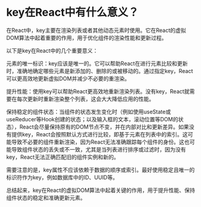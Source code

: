 # key在React中有什么意义？

在React中，key主要在渲染列表或者其他动态元素时使用。它在React的虚拟DOM算法中起着重要的作用，用于优化组件的渲染性能和更新过程。

以下是key在React中的几个重要意义：

元素的唯一标识：key应该是唯一的。它可以帮助React在进行元素比较和更新时，准确地确定哪些元素是新添加的、删除的或被移动的。通过指定key，React可以更高效地更新虚拟DOM并减少不必要的重渲染。

提升性能：使用key可以帮助React更高效地重新渲染列表。没有key，React就需要在每次更新时重新渲染整个列表，这会大大降低应用的性能。

保持稳定的组件状态：当组件的状态发生变化时（例如使用useState或useReducer等Hook创建的状态；以及输入框的文本，滚动位置等DOM的状态），React会尽量保持原有的DOM节点不变，并在内部对比和更新差异。如果没有提供key，React会按照默认方式进行比较，即基于元素在列表中的索引。这可能导致不必要的组件重新渲染，因为React无法准确跟踪每个组件的身份。这也可能导致组件状态的丢失或不一致，尤其是当列表进行排序或过滤时，因为没有key，React无法正确匹配旧的组件实例和新的。

需要注意的是，key属性不应该依赖于数据的顺序或索引。最好使用稳定且唯一的标识符作为key，例如数据库中的ID、UUID等。

总结起来，key在React的虚拟DOM算法中起着关键的作用，用于提升性能、保持组件状态的稳定和准确更新元素。